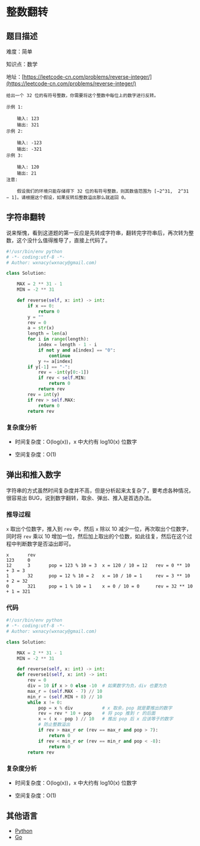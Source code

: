 # 整数翻转

## 题目描述

难度：简单

知识点：数学

地址：[https://leetcode-cn.com/problems/reverse-integer/](https://leetcode-cn.com/problems/reverse-integer/)

```
给出一个 32 位的有符号整数，你需要将这个整数中每位上的数字进行反转。

示例 1:

    输入: 123
    输出: 321
示例 2:

    输入: -123
    输出: -321
示例 3:

    输入: 120
    输出: 21
注意:

    假设我们的环境只能存储得下 32 位的有符号整数，则其数值范围为 [−2^31,  2^31 − 1]。请根据这个假设，如果反转后整数溢出那么就返回 0。
```

## 字符串翻转

说来惭愧，看到这道题的第一反应是先转成字符串，翻转完字符串后，再次转为整数，这个没什么值得推导了，直接上代码了。

```python
#!/usr/bin/env python
# -*- coding:utf-8 -*-
# Author: wxnacy(wxnacy@gmail.com)

class Solution:

    MAX = 2 ** 31 - 1
    MIN = -2 ** 31

    def reverse(self, x: int) -> int:
        if x == 0:
            return 0
        y = ""
        rev = 0
        a = str(x)
        length = len(a)
        for i in range(length):
            index = length - 1 - i
            if not y and a[index] == "0":
                continue
            y += a[index]
        if y[-1] == "-":
            rev = -int(y[0:-1])
            if rev < self.MIN:
                return 0
            return rev
        rev = int(y)
        if rev > self.MAX:
            return 0
        return rev
```

### 复杂度分析

- 时间复杂度：O(log(x))，x 中大约有 log10(x) 位数字

- 空间复杂度：O(1)

## 弹出和推入数字

字符串的方式虽然时间复杂度并不高，但是分析起来太复杂了，要考虑各种情况，很容易出 BUG，说到数字翻转，取余、弹出、推入是首选办法。

### 推导过程

`x` 取出个位数字，推入到 `rev` 中，然后 `x` 除以 10 减少一位，再次取出个位数字，同时将 `rev` 乘以 10 增加一位，然后加上取出的个位数，如此往复，然后在这个过程中判断数字是否溢出即可。

```
x       rev
123     0
12      3       pop = 123 % 10 = 3  x = 120 / 10 = 12   rev = 0 ** 10 + 3 = 3
1       32      pop = 12 % 10 = 2   x = 10 / 10 = 1     rev = 3 ** 10 + 2 = 32
0       321     pop = 1 % 10 = 1    x = 0 / 10 = 0      rev = 32 ** 10 + 1 = 321
```

### 代码

```python
#!/usr/bin/env python
# -*- coding:utf-8 -*-
# Author: wxnacy(wxnacy@gmail.com)

class Solution:

    MAX = 2 ** 31 - 1
    MIN = -2 ** 31

    def reverse(self, x: int) -> int:
    def reverse1(self, x: int) -> int:
        rev = 0
        div = 10 if x > 0 else -10  # 如果数字为负，div 也要为负
        max_r = (self.MAX - 7) // 10
        min_r = (self.MIN + 8) // 10
        while x != 0:
            pop = x % div           # x 取余，pop 就是要推出的数字
            rev = rev * 10 + pop    # 将 pop 推到 r 的后面
            x = ( x - pop ) // 10   # 推出 pop 后 x 应该等于的数字
            # 防止整数溢出
            if rev > max_r or (rev == max_r and pop > 7):
                return 0
            if rev < min_r or (rev == min_r and pop < -8):
                return 0
        return rev
```

### 复杂度分析

- 时间复杂度：O(log(x))，x 中大约有 log10(x) 位数字

- 空间复杂度：O(1)

## 其他语言

- [Python](https://github.com/wxnacy/study/blob/master/python/leetcode/7-reverse-integer.py)
- [Go](https://github.com/wxnacy/study/blob/master/goland/src/leetcode/7-reverse-integer_test.go)
